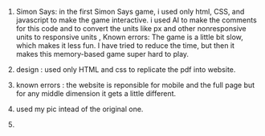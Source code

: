 1. Simon Says: in the first Simon Says game, i used only html, CSS, and javascript to make the game interactive. i used AI to make the comments for this code and to convert the units like px and other nonresponsive units to responsive units ,
Known errors: The game is a little bit slow, which makes it less fun. I have tried to reduce the time, but then it makes this memory-based game super hard to play.

2. design : used only HTML and css to replicate the pdf into website.
3. known errors : the website is reponsible for mobile and the full page but for any middle dimension it gets a little different.
4. used my pic intead of the original one.
5. 
